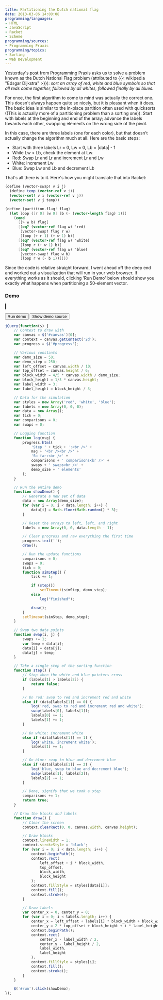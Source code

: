 ```yaml
---
title: Partitioning the Dutch national flag
date: 2013-03-06 14:00:08
programming/languages:
- HTML
- JavaScript
- Racket
- Scheme
programming/sources:
- Programming Praxis
programming/topics:
- Sorting
- Web Development
---
```

<a title="Dutch National Flag" href="http://programmingpraxis.com/2013/03/05/dutch-national-flag/">Yesterday's post</a> from Programming Praxis asks us to solve a problem known as the Dutch National Flag problem (attributed to {{< wikipedia "Edsgar Dijkstra" >}}): *sort an array of red, white and blue symbols so that all reds come together, followed by all whites, followed finally by all blues*.

<!--more-->

For once, the first algorithm to come to mind was actually the correct one. This doesn't always happen quite so nicely, but it is pleasant when it does. The basic idea is similar to the in-place partition often used with quicksorts ((This is actually more of a partitioning problem than a sorting one)): Start with labels at the beginning and end of the array; advance the labels towards each other, swapping elements on the wrong side of the pivot.

In this case, there are three labels (one for each color), but that doesn't actually change the algorithm much at all. Here are the basic steps:


* Start with three labels Lr = 0, Lw = 0, Lb = |data| - 1
* While Lw < Lb, check the element at Lw: 
* Red: Swap Lr and Lr and increment Lr and Lw
* White: Increment Lw
* Blue: Swap Lw and Lb and decrement Lb


That's all there is to it. Here's how you might translate that into Racket:

```scheme
(define (vector-swap! v i j)
  (define temp (vector-ref v i))
  (vector-set! v i (vector-ref v j))
  (vector-set! v j temp))

(define (partition-flag! flag)
  (let loop ([r 0] [w 0] [b (- (vector-length flag) 1)])
    (cond
      [(> w b) flag]
      [(eq? (vector-ref flag w) 'red)
       (vector-swap! flag r w)
       (loop (+ r 1) (+ w 1) b)]
      [(eq? (vector-ref flag w) 'white)
       (loop r (+ w 1) b)]
      [(eq? (vector-ref flag w) 'blue)
       (vector-swap! flag w b)
       (loop r w (- b 1))])))
```

Since the code is relative straight forward, I went ahead off the deep end and worked out a visualization that will run in your web browser. If everything works as it should, clicking 'Run Demo' below should show you exactly what happens when partitioning a 50-element vector.

<script type="text/javascript">
jQuery(function($) {
	// Context to draw with
	var canvas = $('#canvas')[0];
	var context = canvas.getContext('2d');
	var progress = $('#progress');

	// Various constants
	var demo_size = 50;
	var demo_step = 250;
	var left_offset = canvas.width / 10;
	var top_offset = canvas.height / 6;
	var block_width = 4/5 * canvas.width / demo_size;
	var block_height = 1/3 * canvas.height;
	var label_width = 3;
	var label_height = block_height / 3;

	// Data for the simulation
	var styles = new Array('red', 'white', 'blue');
	var labels = new Array(0, 0, 0);
	var data = new Array();
	var tick = 0;
	var comparisons = 0;
	var swaps = 0;

	// Logging function
	function log(msg) {
		progress.html(
			'Step ' + tick + ':<br />' +
			msg + '<br /><br />' +
			'So far:<br />' +
			comparisons + ' comparisons<br />' +
			swaps + ' swaps<br />' +
			demo_size + ' elements'
		);
	}

	// Run the entire demo
	function showDemo() {
		// Generate a new set of data
		data = new Array(demo_size);
		for (var i = 0; i < data.length; i++) {
			data[i] = Math.floor(Math.random() * 3);
		}

		// Reset the arrays to left, left, and right
		labels = new Array(0, 0, data.length - 1);

		// Clear progress and raw everything the first time
		progress.text('');
		draw();

		// Run the update functions
		comparisons = 0;
		swaps = 0;
		tick = 0;
		function simStep() {
			tick += 1;

			if (step())
				setTimeout(simStep, demo_step);
			else
				log("finished");

			draw();
		}
		setTimeout(simStep, demo_step);
	}

	// Swap two data points
	function swap(i, j) {
		swaps += 1;
		var temp = data[i];
		data[i] = data[j];
		data[j] = temp;
	}

	// Take a single step of the sorting function
	function step() {
		// Stop when the white and blue pointers cross
		if (labels[1] > labels[2]) {
			return false;
		}

		// On red: swap to red and increment red and white
		else if (data[labels[1]] == 0) {
			log('red, swap to red and increment red and white');
			swap(labels[0], labels[1]);
			labels[0] += 1;
			labels[1] += 1;
		}

		// On white: increment white
		else if (data[labels[1]] == 1) {
			log('white, increment white');
			labels[1] += 1;
		}

		// On blue: swap to blue and decrement blue
		else if (data[labels[1]] == 2) {
			log('blue, swap to blue and decrement blue');
			swap(labels[1], labels[2]);
			labels[2] -= 1;
		}

		// Done, signify that we took a step
		comparisons += 1;
		return true;
	}

	// Draw the blocks and labels
	function draw() {
		// Clear the screen
		context.clearRect(0, 0, canvas.width, canvas.height);

		// Draw blocks
		context.lineWidth = 1;
		context.strokeStyle = 'black';
		for (var i = 0; i < data.length; i++) {
			context.beginPath();
			context.rect(
				left_offset + i * block_width,
				top_offset,
				block_width,
				block_height
			);
			context.fillStyle = styles[data[i]];
			context.fill();
			context.stroke();
		}

		// Draw labels
		var center_x = 0, center_y = 0;
		for (var i = 0; i < labels.length; i++) {
			center_x = left_offset + labels[i] * block_width + block_width / 3;
			center_y = 2 * top_offset + block_height + i * label_height;
			context.beginPath();
			context.rect(
				center_x - label_width / 2,
				center_y - label_height / 2,
				label_width,
				label_height
			);
			context.fillStyle = styles[i];
			context.fill();
			context.stroke();
		}
	}

	$('#run').click(showDemo);

	$('#source').hide();
	$('#viewsource').click(function() {
		$('#progress').html('');
		$('#source').toggle();
	});
});
</script>

### Demo
<canvas id="canvas" width="400" height="100" style="border: 1px solid black;">

</canvas>

<button id="run" type="button">Run demo</button>
<button id="viewsource" type="button">Show demo source</button>







```javascript
jQuery(function($) {
	// Context to draw with
	var canvas = $('#canvas')[0];
	var context = canvas.getContext('2d');
	var progress = $('#progress');

	// Various constants
	var demo_size = 50;
	var demo_step = 250;
	var left_offset = canvas.width / 10;
	var top_offset = canvas.height / 6;
	var block_width = 4/5 * canvas.width / demo_size;
	var block_height = 1/3 * canvas.height;
	var label_width = 3;
	var label_height = block_height / 3;

	// Data for the simulation
	var styles = new Array('red', 'white', 'blue');
	var labels = new Array(0, 0, 0);
	var data = new Array();
	var tick = 0;
	var comparisons = 0;
	var swaps = 0;

	// Logging function
	function log(msg) {
		progress.html(
			'Step ' + tick + ':<br />' +
			msg + '<br /><br />' +
			'So far:<br />' +
			comparisons + ' comparisons<br />' +
			swaps + ' swaps<br />' +
			demo_size + ' elements'
		);
	}

	// Run the entire demo
	function showDemo() {
		// Generate a new set of data
		data = new Array(demo_size);
		for (var i = 0; i < data.length; i++) {
			data[i] = Math.floor(Math.random() * 3);
		}

		// Reset the arrays to left, left, and right
		labels = new Array(0, 0, data.length - 1);

		// Clear progress and raw everything the first time
		progress.text('');
		draw();

		// Run the update functions
		comparisons = 0;
		swaps = 0;
		tick = 0;
		function simStep() {
			tick += 1;

			if (step())
				setTimeout(simStep, demo_step);
			else
				log("finished");

			draw();
		}
		setTimeout(simStep, demo_step);
	}

	// Swap two data points
	function swap(i, j) {
		swaps += 1;
		var temp = data[i];
		data[i] = data[j];
		data[j] = temp;
	}

	// Take a single step of the sorting function
	function step() {
		// Stop when the white and blue pointers cross
		if (labels[1] > labels[2]) {
			return false;
		}

		// On red: swap to red and increment red and white
		else if (data[labels[1]] == 0) {
			log('red, swap to red and increment red and white');
			swap(labels[0], labels[1]);
			labels[0] += 1;
			labels[1] += 1;
		}

		// On white: increment white
		else if (data[labels[1]] == 1) {
			log('white, increment white');
			labels[1] += 1;
		}

		// On blue: swap to blue and decrement blue
		else if (data[labels[1]] == 2) {
			log('blue, swap to blue and decrement blue');
			swap(labels[1], labels[2]);
			labels[2] -= 1;
		}

		// Done, signify that we took a step
		comparisons += 1;
		return true;
	}

	// Draw the blocks and labels
	function draw() {
		// Clear the screen
		context.clearRect(0, 0, canvas.width, canvas.height);

		// Draw blocks
		context.lineWidth = 1;
		context.strokeStyle = 'black';
		for (var i = 0; i < data.length; i++) {
			context.beginPath();
			context.rect(
				left_offset + i * block_width,
				top_offset,
				block_width,
				block_height
			);
			context.fillStyle = styles[data[i]];
			context.fill();
			context.stroke();
		}

		// Draw labels
		var center_x = 0, center_y = 0;
		for (var i = 0; i < labels.length; i++) {
			center_x = left_offset + labels[i] * block_width + block_width / 3;
			center_y = 2 * top_offset + block_height + i * label_height;
			context.beginPath();
			context.rect(
				center_x - label_width / 2,
				center_y - label_height / 2,
				label_width,
				label_height
			);
			context.fillStyle = styles[i];
			context.fill();
			context.stroke();
		}
	}

	$('#run').click(showDemo);
});
```


